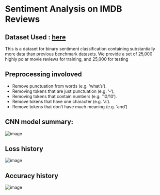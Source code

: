 # Sentiment Analysis on IMDB Reviews

## Dataset Used :  [here]
This is a dataset for binary sentiment classification containing substantially more data than previous benchmark datasets. We provide a set of 25,000 highly polar movie reviews for training, and 25,000 for testing

## Preprocessing involoved
* Remove punctuation from words (e.g. ‘what’s’).
* Removing tokens that are just punctuation (e.g. ‘-‘).
* Removing tokens that contain numbers (e.g. ’10/10′).
* Remove tokens that have one character (e.g. ‘a’).
* Remove tokens that don’t have much meaning (e.g. ‘and’)

## CNN model summary:
![image](https://drive.google.com/uc?id=1zwZUkbtpG1LgkazgysgCfaVpT4lo6CVm)
## Loss history
![image](https://drive.google.com/uc?id=1z2zMn9N8nAMxTETUeDVz8rZieg_4szbE)
## Accuracy history
![image](https://drive.google.com/uc?id=1FqnzRcC5lwfMY7nvqntJIj6iXprROmcv)

[here]: <http://ai.stanford.edu/~amaas/data/sentiment>
